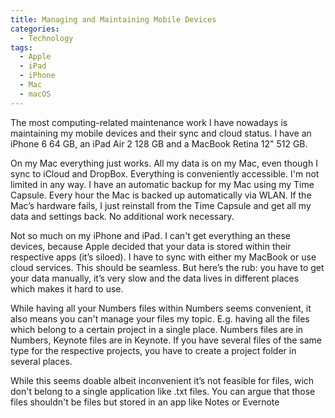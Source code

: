 ```yaml
---
title: Managing and Maintaining Mobile Devices
categories:
  - Technology
tags:
  - Apple
  - iPad
  - iPhone
  - Mac
  - macOS
---
```

The most computing-related maintenance work I have nowadays is maintaining my mobile devices and their sync and cloud status. I have an iPhone 6 64 GB, an iPad Air 2 128 GB and a MacBook Retina 12" 512 GB.

On my Mac everything just works. All my data is on my Mac, even though I sync to iCloud and DropBox. Everything is conveniently accessible. I'm not limited in any way. I have an automatic backup for my Mac using my Time Capsule. Every hour the Mac is backed up automatically via WLAN. If the Mac’s hardware fails, I just reinstall from the Time Capsule and get all my data and settings back. No additional work necessary.

Not so much on my iPhone and iPad. I can't get everything an these devices, because Apple decided that your data is stored within their respective apps (it’s siloed). I have to sync with either my MacBook or use cloud services. This should be seamless. But here’s the rub: you have to get your data manually, it’s very slow and the data lives in different places which makes it hard to use.

While having all your Numbers files within Numbers seems convenient, it also means you can't manage your files my topic. E.g. having all the files which belong to a certain project in a single place. Numbers files are in Numbers, Keynote files are in Keynote. If you have several files of the same type for the respective projects, you have to create a project folder in several places.

While this seems doable albeit inconvenient it’s not feasible for files, wich don't belong to a single application like .txt files. You can argue that those files shouldn't be files but stored in an app like Notes or Evernote
